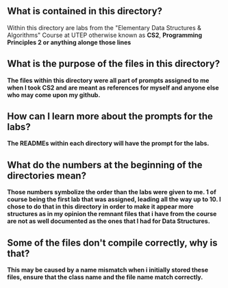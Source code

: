 <h2>What is contained in this directory?</h2>
Within this directory are labs from the "Elementary Data Structures & Algorithms" Course at UTEP otherwise known as <b>CS2</b>, <b>Programming Principles 2</b2> or anything alonge those lines

<h2>What is the purpose of the files in this directory?</h2>
The files within this directory were all part of prompts assigned to me when I took CS2 and are meant as references for myself and anyone else who may come upon my github.

<h2>How can I learn more about the prompts for the labs?</h2>
The READMEs within each directory will have the prompt for the labs. 

<h2>What do the numbers at the beginning of the directories mean?</h2>
Those numbers symbolize the order than the labs were given to me. 1 of course being the first lab that was assigned, leading all the way up to 10. I chose to do that in this directory in order to make it appear more structures as in my opinion the remnant files that i have from the course are not as well documented as the ones that I had for Data Structures.

<h2>Some of the files don't compile correctly, why is that?</h2>
This may be caused by a name mismatch when i initially stored these files, ensure that the class name and the file name match correctly.




